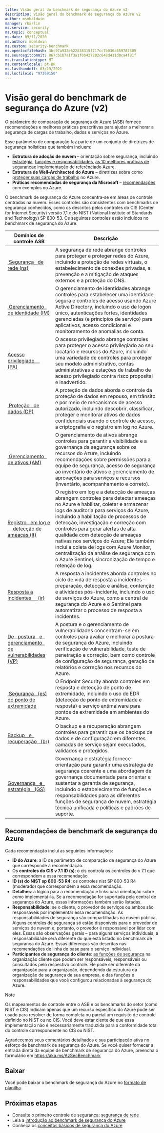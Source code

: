 ```yaml
---
title: Visão geral do benchmark de segurança do Azure v2
description: Visão geral do benchmark de segurança do Azure v2
author: msmbaldwin
manager: rkarlin
ms.service: security
ms.topic: conceptual
ms.date: 09/11/2020
ms.author: mbaldwin
ms.custom: security-benchmark
ms.openlocfilehash: 3bc97a932e622838315f717cc7b036a559787805
ms.sourcegitcommit: 867cb1b7a1f3a1f0b427282c648d411d0ca4f81f
ms.translationtype: MT
ms.contentlocale: pt-BR
ms.lasthandoff: 03/19/2021
ms.locfileid: "97369150"
---
```

# <a name="overview-of-the-azure-security-benchmark-v2"></a>Visão geral do benchmark de segurança do Azure (v2)

O parâmetro de comparação de segurança do Azure (ASB) fornece recomendações e melhores práticas prescritivas para ajudar a melhorar a segurança de cargas de trabalho, dados e serviços no Azure.

Esse parâmetro de comparação faz parte de um conjunto de diretrizes de segurança holísticas que também incluem:

- **Estrutura de adoção de nuvem** – orientação sobre segurança, incluindo [estratégia](/azure/cloud-adoption-framework/strategy/define-security-strategy), [funções e responsabilidades](/azure/cloud-adoption-framework/organize/cloud-security), [as 10 melhores práticas de segurança](/azure/cloud-adoption-framework/get-started/security#step-1-establish-essential-security-practices)e implementação de [referência](/azure/cloud-adoption-framework/ready/enterprise-scale/)do Azure.
- **Estrutura de Well-Architected do Azure** – diretrizes sobre como [proteger suas cargas de trabalho](/assessments/?mode=pre-assessment&session=local) no Azure.
- **Práticas recomendadas de segurança da Microsoft** – [recomendações](/security/compass/microsoft-security-compass-introduction) com exemplos no Azure.

 O benchmark de segurança do Azure concentra-se em áreas de controle centradas na nuvem. Esses controles são consistentes com benchmarks de segurança conhecidos, como os descritos pelos controles do CIS (Center for Internet Security) versão 7,1 e do NIST (National Institute of Standards and Technology) SP 800-53.
Os seguintes controles estão incluídos no benchmark de segurança do Azure:

| Domínios de controle ASB | Descrição 
|--|--|
| [&nbsp;Segurança &nbsp; de rede (ns)](security-controls-v2-network-security.md) | A segurança de rede abrange controles para proteger e proteger redes do Azure, incluindo a proteção de redes virtuais, o estabelecimento de conexões privadas, a prevenção e a mitigação de ataques externos e a proteção do DNS. |
| [&nbsp;Gerenciamento &nbsp; de identidade (IM)](security-controls-v2-identity-management.md) | O gerenciamento de identidades abrange controles para estabelecer uma identidade segura e controles de acesso usando Azure Active Directory, incluindo o uso de logon único, autenticações fortes, identidades gerenciadas (e princípios de serviço) para aplicativos, acesso condicional e monitoramento de anomalias de conta. |
| [Acesso privilegiado &nbsp; &nbsp; (PA)](security-controls-v2-privileged-access.md) | O acesso privilegiado abrange controles para proteger o acesso privilegiado ao seu locatário e recursos do Azure, incluindo uma variedade de controles para proteger seu modelo administrativo, contas administrativas e estações de trabalho de acesso privilegiado contra risco proposital e inadvertido. |
| [&nbsp;Proteção &nbsp; de dados (DP)](security-controls-v2-data-protection.md) | A proteção de dados aborda o controle da proteção de dados em repouso, em trânsito e por meio de mecanismos de acesso autorizado, incluindo descobrir, classificar, proteger e monitorar ativos de dados confidenciais usando o controle de acesso, a criptografia e o registro em log no Azure. |
| [&nbsp;Gerenciamento &nbsp; de ativos (AM)](security-controls-v2-asset-management.md) | O gerenciamento de ativos abrange controles para garantir a visibilidade e a governança da segurança sobre os recursos do Azure, incluindo recomendações sobre permissões para a equipe de segurança, acesso de segurança ao inventário de ativos e gerenciamento de aprovações para serviços e recursos (inventário, acompanhamento e correto). |
| [Registro &nbsp; em log e &nbsp; &nbsp; detecção de ameaças (lt)](security-controls-v2-logging-threat-detection.md) | O registro em log e a detecção de ameaças abrangem controles para detectar ameaças no Azure e habilitar, coletar e armazenar logs de auditoria para serviços do Azure, incluindo a habilitação de processos de detecção, investigação e correção com controles para gerar alertas de alta qualidade com detecção de ameaças nativas nos serviços do Azure; Ele também inclui a coleta de logs com Azure Monitor, centralização da análise de segurança com o Azure Sentinel, sincronização de tempo e retenção de log. |
| [Resposta a incidentes &nbsp; &nbsp; (ir)](security-controls-v2-incident-response.md) | A resposta a incidentes aborda controles no ciclo de vida de resposta a incidentes – preparação, detecção e análise, contenção e atividades pós-incidente, incluindo o uso de serviços do Azure, como a central de segurança do Azure e o Sentinel para automatizar o processo de resposta a incidentes. |
| [De &nbsp; postura &nbsp; e &nbsp; gerenciamento &nbsp; de vulnerabilidades (VP)](security-controls-v2-posture-vulnerability-management.md) | A postura e o gerenciamento de vulnerabilidades concentram-se em controles para avaliar e melhorar a postura de segurança do Azure, incluindo verificação de vulnerabilidade, teste de penetração e correção, bem como controle de configuração de segurança, geração de relatórios e correção nos recursos do Azure. |
| [&nbsp;Segurança &nbsp; (es) do ponto de extremidade](security-controls-v2-endpoint-security.md) | O Endpoint Security aborda controles em resposta e detecção de ponto de extremidade, incluindo o uso de EDR (detecção de ponto de extremidade e resposta) e serviço antimalware para pontos de extremidade em ambientes do Azure. |
| [Backup &nbsp; e &nbsp; recuperação &nbsp; (br)](security-controls-v2-backup-recovery.md) | O backup e a recuperação abrangem controles para garantir que os backups de dados e de configuração em diferentes camadas de serviço sejam executados, validados e protegidos. |
| [Governança &nbsp; e &nbsp; estratégia &nbsp; (GS)](security-controls-v2-governance-strategy.md) | Governança e estratégia fornece orientação para garantir uma estratégia de segurança coerente e uma abordagem de governança documentada para orientar e sustentar a garantia de segurança, incluindo o estabelecimento de funções e responsabilidades para as diferentes funções de segurança de nuvem, estratégia técnica unificada e políticas e padrões de suporte. |

## <a name="azure-security-benchmark-recommendations"></a>Recomendações de benchmark de segurança do Azure

Cada recomendação inclui as seguintes informações:

- **ID do Azure**: a ID de parâmetro de comparação de segurança do Azure que corresponde à recomendação.
- Os **controles do CIS v 7.1 ID (s)**: o cis controla os controles do v 7.1 que correspondem a essa recomendação.
- **ID (s) do NIST sp 800-53 R4**: os controles nist SP 800-53 R4 (moderado) que correspondem a essa recomendação.
- **Detalhes**: a lógica para a recomendação e links para orientação sobre como implementá-la. Se a recomendação for suportada pela central de segurança do Azure, essas informações também serão listadas.
- **Responsabilidade**: se o cliente, o provedor de serviços ou ambos são responsáveis por implementar essa recomendação. As responsabilidades de segurança são compartilhadas na nuvem pública. Alguns controles de segurança só estão disponíveis para o provedor de serviços de nuvem e, portanto, o provedor é responsável por lidar com eles. Essas são observações gerais – para alguns serviços individuais, a responsabilidade será diferente do que está listado no benchmark de segurança do Azure. Essas diferenças são descritas nas recomendações de linha de base para o serviço individual.
- **Participantes de segurança do cliente**: [as funções de segurança](/azure/cloud-adoption-framework/organize/cloud-security#security-functions) na organização cliente que podem ser responsáveis, responsáveis ou consultados pelo respectivo controle. Ele pode ser diferente da organização para a organização, dependendo da estrutura da organização de segurança de sua empresa, e das funções e responsabilidades que você configurou relacionadas à segurança do Azure.

> [!NOTE]
> Os mapeamentos de controle entre o ASB e os benchmarks do setor (como NIST e CIS) indicam apenas que um recurso específico do Azure pode ser usado para resolver de forma completa ou parcial um requisito de controle definido no NIST ou no CIS. Você deve estar ciente de que essa implementação não é necessariamente traduzida para a conformidade total do controle correspondente no CIS ou NIST.

Agradecemos seus comentários detalhados e sua participação ativa no esforço de benchmark de segurança do Azure. Se você quiser fornecer a entrada direta da equipe de benchmark de segurança do Azure, preencha o formulário em https://aka.ms/AzSecBenchmark

## <a name="download"></a>Baixar

Você pode baixar o benchmark de segurança do Azure no [formato de planilha](https://github.com/MicrosoftDocs/SecurityBenchmarks/tree/master/Azure%20Security%20Benchmark).

## <a name="next-steps"></a>Próximas etapas 
- Consulte o primeiro controle de segurança: [segurança de rede](security-control-network-security.md)
- Leia a [introdução ao benchmark de segurança do Azure](introduction.md)
- Conheça os [conceitos básicos de segurança do Azure](../fundamentals/index.yml)